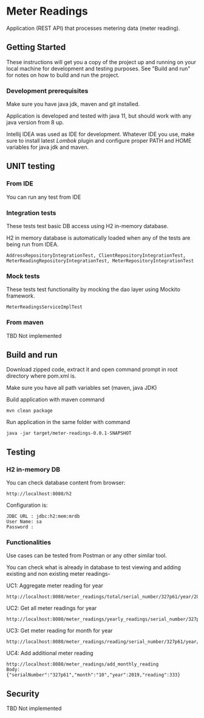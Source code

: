 # Meter Readings

Application (REST API) that processes metering data (meter reading).

## Getting Started

These instructions will get you a copy of the project up and running on your local machine for development and testing purposes. See "Build and run" for notes on how to build and run the project.

### Development prerequisites

Make sure you have java jdk, maven and git installed. 

Application is developed and tested with java 11, but should work with any java version from 8 up.

Intellij IDEA was used as IDE for development. Whatever IDE you use, make sure to install latest *Lombok* plugin and configure proper PATH and HOME variables for java jdk and maven.

## UNIT testing

### From IDE

You can run any test from IDE

### Integration tests

These tests test basic DB access using H2 in-memory database.

H2 in memory database is automatically loaded when any of the tests are being run from IDEA.

```
AddressRepositoryIntegrationTest, ClientRepositoryIntegrationTest, MeterReadingRepositoryIntegrationTest, MeterRepositoryIntegrationTest
```

###  Mock tests

These tests test functionality by mocking the dao layer using Mockito framework.

```
MeterReadingsServiceImplTest
```

### From maven

TBD Not implemented

## Build and run

Download zipped code, extract it and open command prompt in root directory where pom.xml is.

Make sure you have all path variables set (maven, java JDK)

Build application with maven command

```
mvn clean package
```

Run application in the same folder with command

```
java -jar target/meter-readings-0.0.1-SNAPSHOT
```

## Testing

### H2 in-memory DB

You can check database content from browser: 

```
http://localhost:8080/h2
```

Configuration is:

```
JDBC URL : jdbc:h2:mem:mrdb
User Name: sa
Password :
```

### Functionalities

Use cases can be tested from Postman or any other similar tool.

You can check what is already in database to test viewing and adding existing and non existing meter readings-

UC1: Aggregate meter reading for year

```
http://localhost:8080/meter_readings/total/serial_number/327p61/year/2019
```

UC2: Get all meter readings for year

```
http://localhost:8080/meter_readings/yearly_readings/serial_number/327p61/year/2019
```

UC3: Get meter reading for month for year

```
http://localhost:8080/meter_readings/reading/serial_number/327p61/year/2019/month/11
```

UC4: Add additional meter reading

```
http://localhost:8080/meter_readings/add_monthly_reading
Body:
{"serialNumber":"327p61","month":"10","year":2019,"reading":333}
```

## Security

TBD Not implemented